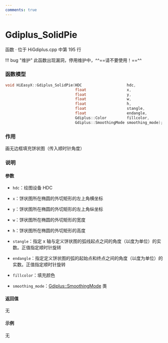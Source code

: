 ```yaml
---
comments: true
---
```


# Gdiplus_SolidPie
函数 · 位于 HiGdiplus.cpp 中第 195 行

!!! bug "维护"
    此函数出现漏洞，停用维护中，^^==请不要使用！==^^

### 函数模型

```cpp
void HiEasyX::Gdiplus_SolidPie(HDC 					  hdc,
					           float 				  x,
					           float 				  y,
					           float 				  w,
					           float 				  h,
					           float 				  stangle,
					           float 				  endangle,
					           Gdiplus::Color 		  fillcolor,
					           Gdiplus::SmoothingMode smoothing_mode);
```

### 作用
画无边框填充饼状图（传入顺时针角度）

### 说明
#### 参数
- `hdc`：绘图设备 HDC

- `x`：饼状图所在椭圆的外切矩形的左上角横坐标

- `y`：饼状图所在椭圆的外切矩形的左上角纵坐标

- `w`：饼状图所在椭圆的外切矩形的宽度

- `h`：饼状图所在椭圆的外切矩形的高度

- `stangle`：指定 x 轴与定义饼状图的弧线起点之间的角度（以度为单位）的实数。正值指定顺时针旋转

- `endangle`：指定定义饼状图的弧的起始点和终点之间的角度（以度为单位）的实数。正值指定顺时针旋转

- `fillcolor`：填充颜色

- `smoothing_mode`：[Gdiplus::SmoothingMode](https://learn.microsoft.com/zh-cn/windows/win32/api/gdiplusenums/ne-gdiplusenums-smoothingmode) 类

#### 返回值
无

#### 示例
无